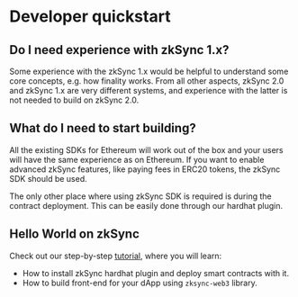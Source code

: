 # Developer quickstart

## Do I need experience with zkSync 1.x?

Some experience with the zkSync 1.x would be helpful to understand some core concepts, e.g. how finality works. From all other aspects, zkSync 2.0 and zkSync 1.x are very different systems, and experience with the latter is not needed to build on zkSync 2.0.

## What do I need to start building?

All the existing SDKs for Ethereum will work out of the box and your users will have the same experience as on Ethereum. If you want to enable advanced zkSync features, like paying fees in ERC20 tokens, the zkSync SDK should be used.

The only other place where using zkSync SDK is required is during the contract deployment. This can be easily done through our hardhat plugin.

## Hello World on zkSync

Check out our step-by-step [tutorial](./hello-world.md), where you will learn:

- How to install zkSync hardhat plugin and deploy smart contracts with it.
- How to build front-end for your dApp using `zksync-web3` library.

